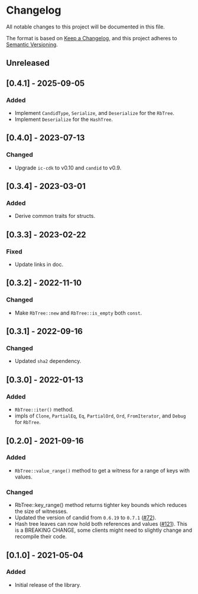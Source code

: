 # Changelog
All notable changes to this project will be documented in this file.

The format is based on [Keep a Changelog](https://keepachangelog.com/en/1.0.0/),
and this project adheres to [Semantic Versioning](https://semver.org/spec/v2.0.0.html).

## Unreleased

## [0.4.1] - 2025-09-05

### Added
- Implement `CandidType`, `Serialize`, and `Deserialize` for the `RbTree`.
- Implement `Deserialize` for the `HashTree`.

## [0.4.0] - 2023-07-13

### Changed
- Upgrade `ic-cdk` to v0.10 and `candid` to v0.9.

## [0.3.4] - 2023-03-01
### Added
- Derive common traits for structs.

## [0.3.3] - 2023-02-22
### Fixed
- Update links in doc.

## [0.3.2] - 2022-11-10
### Changed
- Make `RbTree::new` and `RbTree::is_empty` both `const`.

## [0.3.1] - 2022-09-16
### Changed
- Updated `sha2` dependency.

## [0.3.0] - 2022-01-13
### Added
- `RbTree::iter()` method.
- impls of `Clone`, `PartialEq`, `Eq`, `PartialOrd`, `Ord`, `FromIterator`, and `Debug` for `RbTree`.

## [0.2.0] - 2021-09-16
### Added
- `RbTree::value_range()` method to get a witness for a range of keys with values.

### Changed
- RbTree::key_range() method returns tighter key bounds which reduces the size of witnesses.
- Updated the version of candid from `0.6.19` to `0.7.1` ([#72](https://github.com/dfinity/cdk-rs/pull/72)).
- Hash tree leaves can now hold both references and values ([#121](https://github.com/dfinity/cdk-rs/issues/121)).
  This is a BREAKING CHANGE, some clients might need to slightly change and recompile their code.

## [0.1.0] - 2021-05-04
### Added
* Initial release of the library.
